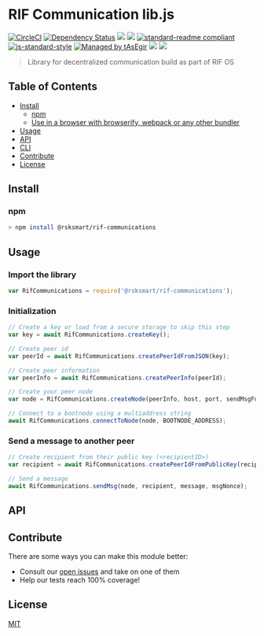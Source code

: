 # RIF Communication lib.js

[![CircleCI](https://flat.badgen.net/circleci/github/rsksmart/rif-communications-js)](https://circleci.com/gh/rsksmart/rif-communications-js/)
[![Dependency Status](https://david-dm.org/rsksmart/rif-communications.svg?style=flat-square)](https://david-dm.org/rsksmart/rif-communications)
[![](https://img.shields.io/badge/made%20by-IOVLabs-blue.svg?style=flat-square)](http://iovlabs.org)
[![](https://img.shields.io/badge/project-RIF%20Storage-blue.svg?style=flat-square)](https://www.rifos.org/)
[![standard-readme compliant](https://img.shields.io/badge/standard--readme-OK-brightgreen.svg?style=flat-square)](https://github.com/RichardLitt/standard-readme)
[![js-standard-style](https://img.shields.io/badge/code%20style-standard-brightgreen.svg?style=flat-square)](https://github.com/feross/standard)
[![Managed by tAsEgir](https://img.shields.io/badge/%20managed%20by-tasegir-brightgreen?style=flat-square)](https://github.com/auhau/tasegir)
![](https://img.shields.io/badge/npm-%3E%3D6.0.0-orange.svg?style=flat-square)
![](https://img.shields.io/badge/Node.js-%3E%3D10.0.0-orange.svg?style=flat-square)

> Library for decentralized communication build as part of RIF OS

## Table of Contents

- [Install](#install)
  - [npm](#npm)
  - [Use in a browser with browserify, webpack or any other bundler](#use-in-a-browser-with-browserify-webpack-or-any-other-bundler)
- [Usage](#usage)
- [API](#api)
- [CLI](#cli)
- [Contribute](#contribute)
- [License](#license)

## Install

### npm

```sh
> npm install @rsksmart/rif-communications
```

## Usage

### Import the library

```js
var RifCommunications = require('@rsksmart/rif-communications');
```

### Initialization

```js
// Create a key or load from a secure storage to skip this step
var key = await RifCommunications.createKey();

// Create peer id
var peerId = await RifCommunications.createPeerIdFromJSON(key);

// Create peer information
var peerInfo = await RifCommunications.createPeerInfo(peerId);

// Create your peer node
var node = RifCommunications.createNode(peerInfo, host, port, sendMsgFunc);

// Connect to a bootnode using a multiaddress string
await RifCommunications.connectToNode(node, BOOTNODE_ADDRESS);
```

### Send a message to another peer

```js
// Create recipient from their public key (<recipientID>)
var recipient = await RifCommunications.createPeerIdFromPublicKey(recipientID);

// Send a message
await RifCommunications.sendMsg(node, recipient, message, msgNonce);
```


## API

## Contribute

There are some ways you can make this module better:

- Consult our [open issues](https://github.com/rsksmart/rif-communications-js/issues) and take on one of them
- Help our tests reach 100% coverage!


## License

[MIT](./LICENSE)
